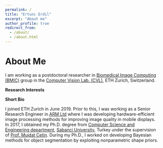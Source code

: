 ```yaml
---
permalink: /
title: "Ertunc Erdil"
excerpt: "About me"
author_profile: true
redirect_from: 
  - /about/
  - /about.html
---
```

About Me
======

I am working as a postdoctoral researcher in [Biomedical Image Computing (BMIC)](https://bmic.ee.ethz.ch/) group in the [Computer Vision Lab. (CVL)](https://vision.ee.ethz.ch/), ETH Zurich, Switzerland.

**Research Interests**


**Short Bio**

I joined ETH Zurich in June 2019. Prior to this, I was working as a Senior Research Engineer in [ARM Ltd](https://www.arm.com/) where I was developing hardware-efficient image processing methods for improving image quality in mobile displays. In 2017, I obtained my Ph.D. degree from [Computer Science and Engineering department](https://cs.sabanciuniv.edu/), [Sabanci University](https://sabanciuniv.edu), Turkey under the supervision of [Prof. Mujdat Cetin](http://www.hajim.rochester.edu/ece/people/faculty/cetin_mujdat/). During my Ph.D., I worked on developing Bayesian methods for object segmentation by exploiting nonparametric shape priors.
